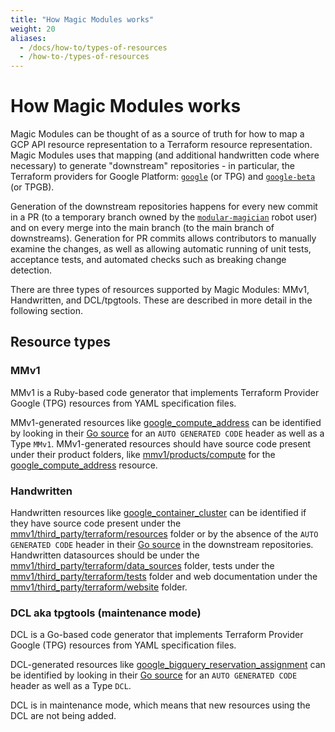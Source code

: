 ```yaml
---
title: "How Magic Modules works"
weight: 20
aliases:
  - /docs/how-to/types-of-resources
  - /how-to-/types-of-resources
---
```


# How Magic Modules works

Magic Modules can be thought of as a source of truth for how to map a GCP API resource representation to a Terraform resource representation. Magic Modules uses that mapping (and additional handwritten code where necessary) to generate "downstream" repositories - in particular, the Terraform providers for Google Platform: [`google`](https://github.com/hashicorp/terraform-provider-google) (or TPG) and [`google-beta`](https://github.com/hashicorp/terraform-provider-google-beta) (or TPGB).

Generation of the downstream repositories happens for every new commit in a PR (to a temporary branch owned by the [`modular-magician`](https://github.com/modular-magician/) robot user) and on every merge into the main branch (to the main branch of downstreams). Generation for PR commits allows contributors to manually examine the changes, as well as allowing automatic running of unit tests, acceptance tests, and automated checks such as breaking change detection.

There are three types of resources supported by Magic Modules: MMv1, Handwritten, and DCL/tpgtools. These are described in more detail in the following section.

## Resource types

### MMv1

MMv1 is a Ruby-based code generator that implements Terraform Provider Google (TPG) resources from YAML specification files.

MMv1-generated resources like [google_compute_address](https://registry.terraform.io/providers/hashicorp/google/latest/docs/resources/compute_address) can be identified by looking in their [Go source](https://github.com/hashicorp/terraform-provider-google/blob/main/google/resource_compute_address.go) for an `AUTO GENERATED CODE` header as well as a Type `MMv1`. MMv1-generated resources should have source code present under their product folders, like [mmv1/products/compute](./products/compute) for the [google_compute_address](https://registry.terraform.io/providers/hashicorp/google/latest/docs/resources/compute_address) resource.

### Handwritten

Handwritten resources like [google_container_cluster](https://registry.terraform.io/providers/hashicorp/google/latest/docs/resources/container_cluster) can be identified if they have source code present under the [mmv1/third_party/terraform/resources](./resources) folder or by the absence of the `AUTO GENERATED CODE` header in their [Go source](https://github.com/hashicorp/terraform-provider-google/blob/main/google/resource_container_cluster.go) in the downstream repositories. Handwritten datasources should be under the [mmv1/third_party/terraform/data_sources](./data_sources) folder, tests under the [mmv1/third_party/terraform/tests](./tests) folder and web documentation under the [mmv1/third_party/terraform/website](./website) folder.

### DCL aka tpgtools (maintenance mode)

DCL is a Go-based code generator that implements Terraform Provider Google (TPG) resources from YAML specification files.

DCL-generated resources like [google_bigquery_reservation_assignment](https://registry.terraform.io/providers/hashicorp/google/latest/docs/resources/bigquery_reservation_assignment) can be identified by looking in their [Go source](https://github.com/hashicorp/terraform-provider-google/blob/main/google/resource_bigquery_reservation_assignment.go) for an `AUTO GENERATED CODE` header as well as a Type `DCL`.

DCL is in maintenance mode, which means that new resources using the DCL are not being added.
